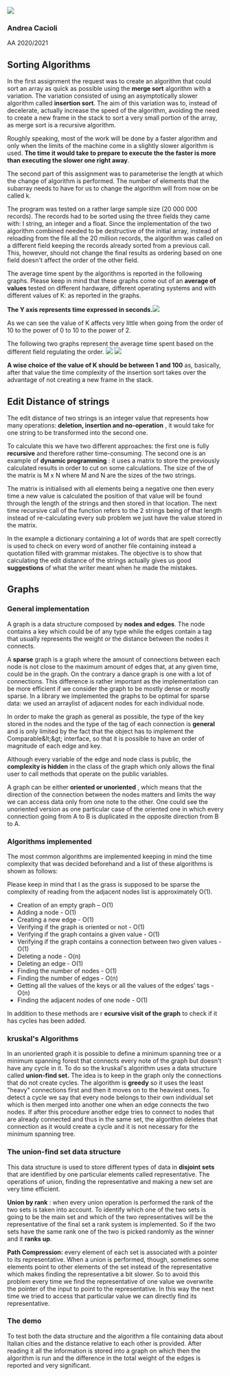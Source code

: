 ![](RackMultipart20210818-4-1ol7tj5_html_3349d54188c2bd8a.gif)

### Andrea Cacioli

AA 2020/2021

## **Sorting Algorithms**

In the first assignment the request was to create an algorithm that could sort an array as quick as possible using the **merge sort** algorithm with a variation. The variation consisted of using an asymptotically slower algorithm called **insertion sort**. The aim of this variation was to, instead of decelerate, actually increase the speed of the algorithm, avoiding the need to create a new frame in the stack to sort a very small portion of the array, as merge sort is a recursive algorithm.

Roughly speaking, most of the work will be done by a faster algorithm and only when the limits of the machine come in a slightly slower algorithm is used. **The time it would take to prepare to execute the the faster is more than executing the slower one right away**.

The second part of this assignment was to parameterise the length at which the change of algorithm is performed. The number of elements that the subarray needs to have for us to change the algorithm will from now on be called k.

The program was tested on a rather large sample size (20 000 000 records). The records had to be sorted using the three fields they came with: I string, an integer and a float. Since the implementation of the two algorithm combined needed to be destructive of the initial array, instead of reloading from the file all the 20 million records, the algorithm was called on a different field keeping the records already sorted from a previous call. This, however, should not change the final results as ordering based on one field doesn&#39;t affect the order of the other field.

The average time spent by the algorithms is reported in the following graphs. Please keep in mind that these graphs come out of an **average of values** tested on different hardware, different operating systems and with different values of K: as reported in the graphs.

**The Y axis represents time expressed in seconds.**![](RackMultipart20210818-4-1ol7tj5_html_c796f5bbf86d9212.png)

As we can see the value of K affects very little when going from the order of 10 to the power of 0 to 10 to the power of 2.

The following two graphs represent the average time spent based on the different field regulating the order. ![](RackMultipart20210818-4-1ol7tj5_html_4aab1410b015dd68.png) ![](RackMultipart20210818-4-1ol7tj5_html_f9c63169bb5f0434.png)

**A wise choice of the value of K should be between 1 and 100** as, basically, after that value the time complexity of the insertion sort takes over the advantage of not creating a new frame in the stack.

## **Edit Distance of strings**

The edit distance of two strings is an integer value that represents how many operations: **deletion, insertion and no-operation** , it would take for one string to be transformed into the second one.

To calculate this we have two different approaches: the first one is fully **recursive** and therefore rather time-consuming. The second one is an example of **dynamic programming** : it uses a matrix to store the previously calculated results in order to cut on some calculations. The size of the of the matrix is M x N where M and N are the sizes of the two strings.

The matrix is initialised with all elements being a negative one then every time a new value is calculated the position of that value will be found through the length of the strings and then stored in that location. The next time recursive call of the function refers to the 2 strings being of that length instead of re-calculating every sub problem we just have the value stored in the matrix.

In the example a dictionary containing a lot of words that are spelt correctly is used to check on every word of another file containing instead a quotation filled with grammar mistakes. The objective is to show that calculating the edit distance of the strings actually gives us good **suggestions** of what the writer meant when he made the mistakes.

## **Graphs**

### **General implementation**

A graph is a data structure composed by **nodes and edges**. The node contains a key which could be of any type while the edges contain a tag that usually represents the weight or the distance between the nodes it connects.

A **sparse** graph is a graph where the amount of connections between each node is not close to the maximum amount of edges that, at any given time, could be in the graph. On the contrary a dance graph is one with a lot of connections. This difference is rather important as the implementation can be more efficient if we consider the graph to be mostly dense or mostly sparse. In a library we implemented the graphs to be optimal for sparse data: we used an arraylist of adjacent nodes for each individual node.

In order to make the graph as general as possible, the type of the key stored in the nodes and the type of the tag of each connection is **general** and is only limited by the fact that the object has to implement the Comparable\&lt;\&gt; interface, so that it is possible to have an order of magnitude of each edge and key.

Although every variable of the edge and node class is public, the **complexity is hidden** in the class of the graph which only allows the final user to call methods that operate on the public variables.

A graph can be either **oriented or unoriented** , which means that the direction of the connection between the nodes matters and limits the way we can access data only from one note to the other. One could see the unoriented version as one particular case of the oriented one in which every connection going from A to B is duplicated in the opposite direction from B to A.

### **Algorithms implemented**

The most common algorithms are implemented keeping in mind the time complexity that was decided beforehand and a list of these algorithms is shown as follows:

Please keep in mind that I as the grass is supposed to be sparse the complexity of reading from the adjacent nodes list is approximately O(1).

- Creation of an empty graph – O(1)
- Adding a node - O(1)
- Creating a new edge - O(1)
- Verifying if the graph is oriented or not - O(1)
- Verifying if the graph contains a given value - O(1)
- Verifying if the graph contains a connection between two given values - O(1)
- Deleting a node - O(n)
- Deleting an edge - O(1)
- Finding the number of nodes - O(1)
- Finding the number of edges - O(n)
- Getting all the values of the keys or all the values of the edges&#39; tags - O(n)
- Finding the adjacent nodes of one node - O(1)

In addition to these methods are r **ecursive visit of the graph** to check if it has cycles has been added.

### **kruskal&#39;s Algorithms**

In an unoriented graph it is possible to define a minimum spanning tree or a minimum spanning forest that connects every note of the graph but doesn&#39;t have any cycle in it. To do so the kruskal&#39;s algorithm uses a data structure called **union-find set.** The idea is to keep in the graph only the connections that do not create cycles. The algorithm is **greedy** so it uses the least &quot;heavy&quot; connections first and then it moves on to the heaviest ones. To detect a cycle we say that every node belongs to their own individual set which is then merged into another one when an edge connects the two nodes. If after this procedure another edge tries to connect to nodes that are already connected and thus in the same set, the algorithm deletes that connection as it would create a cycle and it is not necessary for the minimum spanning tree.

### **The union-find set data structure**

This data structure is used to store different types of data in **disjoint sets** that are identified by one particular elements called representative. The operations of union, finding the representative and making a new set are very time efficient.

**Union by rank** : when every union operation is performed the rank of the two sets is taken into account. To identify which one of the two sets is going to be the main set and which of the two representatives will be the representative of the final set a rank system is implemented. So if the two sets have the same rank one of the two is picked randomly as the winner and it **ranks up**.

**Path Compression:** every element of each set is associated with a pointer to its representative. When a union is performed, though, sometimes some elements point to other elements of the set instead of the representative which makes finding the representative a bit slower. So to avoid this problem every time we find the representative of one value we overwrite the pointer of the input to point to the representative. In this way the next time we tried to access that particular value we can directly find its representative.

### **The demo**

To test both the data structure and the algorithm a file containing data about Italian cities and the distance relative to each other is provided. After reading it all the information is stored into a graph on which then the algorithm is run and the difference in the total weight of the edges is reported and very significant.